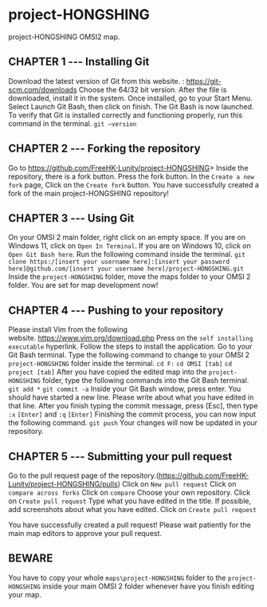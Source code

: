# project-HONGSHING

project-HONGSHING OMSI2 map.

## CHAPTER 1 --- Installing Git

 Download the latest version of Git from this website. : <https://git-scm.com/downloads>
 Choose the 64/32 bit version.
 After the file is downloaded, install it in the system. Once installed, go to your Start Menu.
 Select Launch Git Bash, then click on finish. The Git Bash is now launched.
 To verify that Git is installed correctly and functioning properly, run this command in the terminal.
 `git –version`

## CHAPTER 2 --- Forking the repository

 Go to <https://github.com/FreeHK-Lunity/project-HONGSHING>>
 Inside the repository, there is a fork button.
 Press the fork button.
 In the `Create a new fork` page, Click on the `Create fork` button.
You have successfully created a fork of the main project-HONGSHING repository!

## CHAPTER 3 --- Using Git

 On your OMSI 2 main folder, right click on an empty space.
 If you are on Windows 11, click on `Open In Terminal`.
 If you are on Windows 10, click on `Open Git Bash here`.
 Run the following command inside the terminal.
 `git clone https:/[insert your username here]:[insert your password here]@github.com/[insert your username here]/project-HONGSHING.git`
 Inside the `project-HONGSHING` folder, move the maps folder to your OMSI 2 folder.
You are set for map development now!

## CHAPTER 4 --- Pushing to your repository

 Please install Vim from the following website. <https://www.vim.org/download.php>
 Press on the `self installing executable` hyperlink.
 Follow the steps to install the application.
 Go to your Git Bash terminal.
 Type the following command to change to your OMSI 2 `project-HONGSHING` folder inside the terminal.
 ```cd F:```
 ```cd OMSI [tab]```
 ```cd project [tab]```
 After you have copied the edited map into the `project-HONGSHING` folder, type the following commands into the Git Bash terminal.
 ```git add *```
 ```git commit -a```
 Inside your Git Bash window, press enter.
 You should have started a new line.
 Please write about what you have edited in that line.
 After you finish typing the commit message, press [Esc], then type `:x` `[Enter]` and `:q` `[Enter]`
 Finishing the commit process, you can now input the following command.
 ```git push```
 Your changes will now be updated in your repository.

## CHAPTER 5 --- Submitting your pull request

 Go to the pull request page of the repository.(<https://github.com/FreeHK-Lunity/project-HONGSHING/pulls>)
 Click on `New pull request`
 Click on `compare across forks`
 Click on `compare`
 Choose your own repository.
 Click on `Create pull request`
 Type what you have edited in the title.
 If possible, add screenshots about what you have edited.
 Click on `Create pull request`

You have successfully created a pull request! Please wait patiently for the main map editors to approve your pull request.

## BEWARE

 You have to copy your whole `maps\project-HONGSHING` folder to the `project-HONGSHING` inside your main OMSI 2 folder whenever have you finish editing your map.
